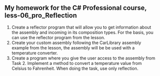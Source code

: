 ## My homework for the C# Professional course, less-06_pro_Reflection
1. Create a reflector program that will allow you to get information about the assembly and incoming
    in its composition types. For the basis, you can use the reflector program from the lesson.
2. Create your custom assembly following the CarLibrary assembly example from the lesson, the assembly will be
    be used with a temperature converter.
3. Create a program where you give the user access to the assembly from Task 2.
    Implement a method to convert a temperature value from Celsius to Fahrenheit.
    When doing the task, use only reflection.
